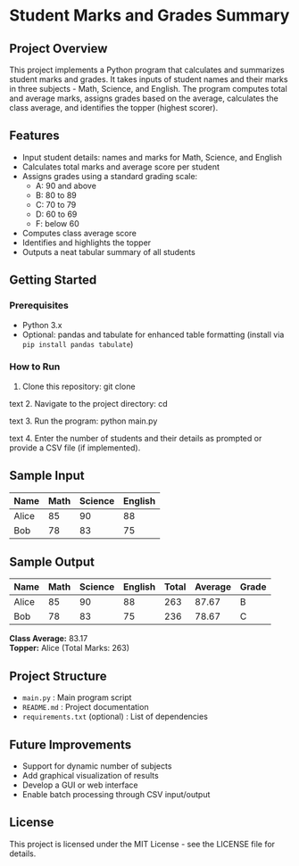 # Student Marks and Grades Summary

## Project Overview
This project implements a Python program that calculates and summarizes student marks and grades. It takes inputs of student names and their marks in three subjects - Math, Science, and English. The program computes total and average marks, assigns grades based on the average, calculates the class average, and identifies the topper (highest scorer).

## Features
- Input student details: names and marks for Math, Science, and English
- Calculates total marks and average score per student
- Assigns grades using a standard grading scale:
  - A: 90 and above
  - B: 80 to 89
  - C: 70 to 79
  - D: 60 to 69
  - F: below 60
- Computes class average score
- Identifies and highlights the topper
- Outputs a neat tabular summary of all students

## Getting Started

### Prerequisites
- Python 3.x
- Optional: pandas and tabulate for enhanced table formatting (install via `pip install pandas tabulate`)

### How to Run
1. Clone this repository:
git clone <your-repo-url>

text
2. Navigate to the project directory:
cd <project-directory>

text
3. Run the program:
python main.py

text
4. Enter the number of students and their details as prompted or provide a CSV file (if implemented).

## Sample Input
| Name  | Math | Science | English |
|-------|------|---------|---------|
| Alice | 85   | 90      | 88      |
| Bob   | 78   | 83      | 75      |

## Sample Output
| Name  | Math | Science | English | Total | Average | Grade |
|-------|------|---------|---------|-------|---------|-------|
| Alice | 85   | 90      | 88      | 263   | 87.67   | B     |
| Bob   | 78   | 83      | 75      | 236   | 78.67   | C     |

**Class Average:** 83.17  
**Topper:** Alice (Total Marks: 263)

## Project Structure
- `main.py` : Main program script
- `README.md` : Project documentation
- `requirements.txt` (optional) : List of dependencies

## Future Improvements
- Support for dynamic number of subjects
- Add graphical visualization of results
- Develop a GUI or web interface
- Enable batch processing through CSV input/output

## License
This project is licensed under the MIT License - see the LICENSE file for details.
